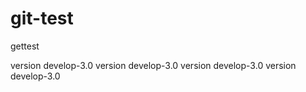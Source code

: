 # git-test
gettest



version develop-3.0 version develop-3.0
version develop-3.0 version develop-3.0